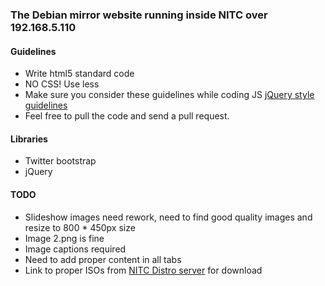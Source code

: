 ### The Debian mirror website running inside NITC over 192.168.5.110 ###


#### Guidelines ####
	
* Write html5 standard code
* NO CSS! Use less
* Make sure you consider these guidelines while coding JS [jQuery style guidelines](http://docs.jquery.com/JQuery_Core_Style_Guidelines)
* Feel free to pull the code and send a pull request.


#### Libraries ####
	
* Twitter bootstrap
* jQuery


#### TODO ####
	
* Slideshow images need rework, need to find good quality images and resize to 800 * 450px size
* Image 2.png is fine
* Image captions required
* Need to add proper content in all tabs
* Link to proper ISOs from [NITC Distro server](http://192.168.40.130/distros/Debian%20GNU%20Linux/Squeeze/) for download